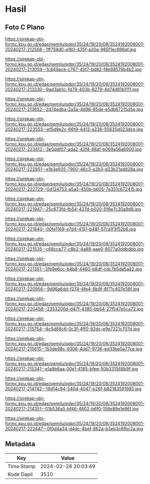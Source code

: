 # Hasil

## Foto C Plano

https://sirekap-obj-formc.kpu.go.id/edae/pemilu/pdpr/35/24/19/20/08/3524192008001-20240217-212558--1ff759d0-a160-435f-a20a-985f1ec696af.jpg

https://sirekap-obj-formc.kpu.go.id/edae/pemilu/pdpr/35/24/19/20/08/3524192008001-20240217-213059--1c849ace-c767-45f7-bd82-f8e88578b4b2.jpg

https://sirekap-obj-formc.kpu.go.id/edae/pemilu/pdpr/35/24/19/20/08/3524192008001-20240217-213330--9ad3ab1c-1d79-403b-8279-4d74d81b1111.jpg

https://sirekap-obj-formc.kpu.go.id/edae/pemilu/pdpr/35/24/19/20/08/3524192008001-20240217-213652--2d74edba-2a5a-4d96-85de-e5db67215d5e.jpg

https://sirekap-obj-formc.kpu.go.id/edae/pemilu/pdpr/35/24/19/20/08/3524192008001-20240217-223553--ef5d9e2c-66f9-4413-a236-55635d023dce.jpg

https://sirekap-obj-formc.kpu.go.id/edae/pemilu/pdpr/35/24/19/20/08/3524192008001-20240217-223412--3e0ddf07-ada2-42f4-88af-b069a56a6900.jpg

https://sirekap-obj-formc.kpu.go.id/edae/pemilu/pdpr/35/24/19/20/08/3524192008001-20240217-222851--e1b3e935-7900-46c3-a2b3-d23b21add28a.jpg

https://sirekap-obj-formc.kpu.go.id/edae/pemilu/pdpr/35/24/19/20/08/3524192008001-20240217-222729--0d124753-a5a5-450b-b605-7e351c672415.jpg

https://sirekap-obj-formc.kpu.go.id/edae/pemilu/pdpr/35/24/19/20/08/3524192008001-20240217-221947--25c673fd-fb54-437d-b020-5f8e7c30a9d8.jpg

https://sirekap-obj-formc.kpu.go.id/edae/pemilu/pdpr/35/24/19/20/08/3524192008001-20240217-221840--00fe1169-e7d4-4151-b48f-57ca1f3f52b6.jpg

https://sirekap-obj-formc.kpu.go.id/edae/pemilu/pdpr/35/24/19/20/08/3524192008001-20240217-221535--c68cce77-c8b2-4a89-aae0-8077a0ddbdbb.jpg

https://sirekap-obj-formc.kpu.go.id/edae/pemilu/pdpr/35/24/19/20/08/3524192008001-20240217-221351--3fb9e6cc-b4b8-4460-b8df-cdc7b5da5a42.jpg

https://sirekap-obj-formc.kpu.go.id/edae/pemilu/pdpr/35/24/19/20/08/3524192008001-20240217-220956--9d96a6dd-f274-4fe4-8b9f-8f71c407e58f.jpg

https://sirekap-obj-formc.kpu.go.id/edae/pemilu/pdpr/35/24/19/20/08/3524192008001-20240217-220458--2353200d-d47f-4385-bb54-27f547e5ca72.jpg

https://sirekap-obj-formc.kpu.go.id/edae/pemilu/pdpr/35/24/19/20/08/3524192008001-20240217-215754--8c5d66c6-0c3f-4ff0-92dc-e9e7321c707d.jpg

https://sirekap-obj-formc.kpu.go.id/edae/pemilu/pdpr/35/24/19/20/08/3524192008001-20240217-215615--153de98c-9306-4dd7-9736-ed33be5a77ce.jpg

https://sirekap-obj-formc.kpu.go.id/edae/pemilu/pdpr/35/24/19/20/08/3524192008001-20240217-215341--e1a9b6aa-00e1-4185-bfee-50b331568b9f.jpg

https://sirekap-obj-formc.kpu.go.id/edae/pemilu/pdpr/35/24/19/20/08/3524192008001-20240217-214742--19d14c94-540d-4047-b26f-b82183591985.jpg

https://sirekap-obj-formc.kpu.go.id/edae/pemilu/pdpr/35/24/19/20/08/3524192008001-20240217-214351--01b536a5-bf46-4602-b6f0-158e89e1e96f.jpg

https://sirekap-obj-formc.kpu.go.id/edae/pemilu/pdpr/35/24/19/20/08/3524192008001-20240217-222447--0f0d4a34-d4dc-4bef-862a-b3eb3c6fbc2a.jpg


## Metadata

| Key        | Value               |
| ---------- | ------------------- |
| Time Stamp | 2024-02-26 20:03:49 |
| Kode Dapil | 3510                |



